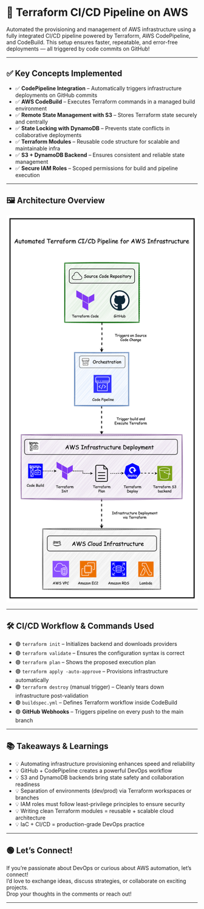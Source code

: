 # 🚀 Terraform CI/CD Pipeline on AWS

Automated the provisioning and management of AWS infrastructure using a fully integrated CI/CD pipeline powered by Terraform, AWS CodePipeline, and CodeBuild. This setup ensures faster, repeatable, and error-free deployments — all triggered by code commits on GitHub!

---

## ✅ Key Concepts Implemented

- ✅ **CodePipeline Integration** – Automatically triggers infrastructure deployments on GitHub commits  
- ✅ **AWS CodeBuild** – Executes Terraform commands in a managed build environment  
- ✅ **Remote State Management with S3** – Stores Terraform state securely and centrally  
- ✅ **State Locking with DynamoDB** – Prevents state conflicts in collaborative deployments  
- ✅ **Terraform Modules** – Reusable code structure for scalable and maintainable infra  
- ✅ **S3 + DynamoDB Backend** – Ensures consistent and reliable state management  
- ✅ **Secure IAM Roles** – Scoped permissions for build and pipeline execution  

---

## 🖼️ Architecture Overview

![Terraform CI/CD Architecture](terraform-aws-cicd%20pipeline.png)

---

## 🛠️ CI/CD Workflow & Commands Used

- 🟣 `terraform init` – Initializes backend and downloads providers  
- 🟣 `terraform validate` – Ensures the configuration syntax is correct  
- 🟣 `terraform plan` – Shows the proposed execution plan  
- 🟣 `terraform apply -auto-approve` – Provisions infrastructure automatically  
- 🟣 `terraform destroy` (manual trigger) – Cleanly tears down infrastructure post-validation  
- 🟣 `buildspec.yml` – Defines Terraform workflow inside CodeBuild  
- 🟣 **GitHub Webhooks** – Triggers pipeline on every push to the main branch  

---

## 📚 Takeaways & Learnings

- 💡 Automating infrastructure provisioning enhances speed and reliability  
- 💡 GitHub + CodePipeline creates a powerful DevOps workflow  
- 💡 S3 and DynamoDB backends bring state safety and collaboration readiness  
- 💡 Separation of environments (dev/prod) via Terraform workspaces or branches  
- 💡 IAM roles must follow least-privilege principles to ensure security  
- 💡 Writing clean Terraform modules = reusable + scalable cloud architecture  
- 💡 IaC + CI/CD = production-grade DevOps practice  

---

## 🟢 Let’s Connect!

If you’re passionate about DevOps or curious about AWS automation, let’s connect!  
I’d love to exchange ideas, discuss strategies, or collaborate on exciting projects.  
Drop your thoughts in the comments or reach out!

---


